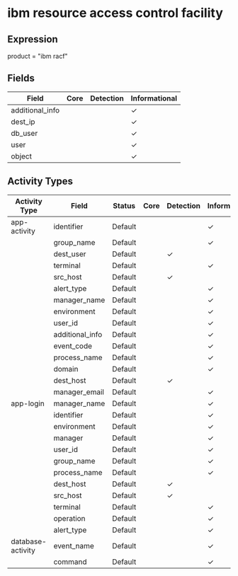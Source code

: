 ibm resource access control facility
====================================

Expression
----------

product = "ibm racf"

Fields
------

| Field           | Core | Detection | Informational |
| --------------- | ---- | --------- | ------------- |
| additional_info |      |           | &#10003;      |
| dest_ip         |      |           | &#10003;      |
| db_user         |      |           | &#10003;      |
| user            |      |           | &#10003;      |
| object          |      |           | &#10003;      |

Activity Types
--------------

| Activity Type     | Field           | Status  | Core | Detection | Informational |
| ----------------- | --------------- | ------- | ---- | --------- | ------------- |
| app-activity      | identifier      | Default |      |           | &#10003;      |
|                   | group_name      | Default |      |           | &#10003;      |
|                   | dest_user       | Default |      | &#10003;  |               |
|                   | terminal        | Default |      |           | &#10003;      |
|                   | src_host        | Default |      | &#10003;  |               |
|                   | alert_type      | Default |      |           | &#10003;      |
|                   | manager_name    | Default |      |           | &#10003;      |
|                   | environment     | Default |      |           | &#10003;      |
|                   | user_id         | Default |      |           | &#10003;      |
|                   | additional_info | Default |      |           | &#10003;      |
|                   | event_code      | Default |      |           | &#10003;      |
|                   | process_name    | Default |      |           | &#10003;      |
|                   | domain          | Default |      |           | &#10003;      |
|                   | dest_host       | Default |      | &#10003;  |               |
|                   | manager_email   | Default |      |           | &#10003;      |
| app-login         | manager_name    | Default |      |           | &#10003;      |
|                   | identifier      | Default |      |           | &#10003;      |
|                   | environment     | Default |      |           | &#10003;      |
|                   | manager         | Default |      |           | &#10003;      |
|                   | user_id         | Default |      |           | &#10003;      |
|                   | group_name      | Default |      |           | &#10003;      |
|                   | process_name    | Default |      |           | &#10003;      |
|                   | dest_host       | Default |      | &#10003;  |               |
|                   | src_host        | Default |      | &#10003;  |               |
|                   | terminal        | Default |      |           | &#10003;      |
|                   | operation       | Default |      |           | &#10003;      |
|                   | alert_type      | Default |      |           | &#10003;      |
| database-activity | event_name      | Default |      |           | &#10003;      |
|                   | command         | Default |      |           | &#10003;      |

